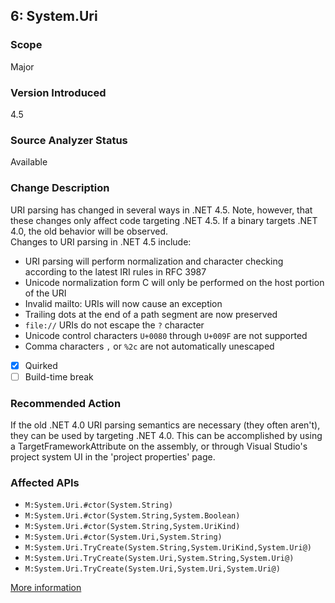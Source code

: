 ## 6: System.Uri

### Scope
Major

### Version Introduced
4.5

### Source Analyzer Status
Available

### Change Description
URI parsing has changed in several ways in .NET 4.5. Note, however, that these changes only affect code targeting .NET 4.5. If a binary targets .NET 4.0, the old behavior will be observed.  
Changes to URI parsing in .NET 4.5 include:

- URI parsing will perform normalization and character checking according to the latest IRI rules in RFC 3987
- Unicode normalization form C will only be performed on the host portion of the URI
- Invalid mailto: URIs will now cause an exception
- Trailing dots at the end of a path segment are now preserved
- `file://` URIs do not escape the `?` character
- Unicode control characters `U+0080` through `U+009F` are not supported
- Comma characters `,` or `%2c` are not automatically unescaped

- [x] Quirked
- [ ] Build-time break

### Recommended Action
If the old .NET 4.0 URI parsing semantics are necessary (they often aren't), they can be used by targeting .NET 4.0. This can be accomplished by using a TargetFrameworkAttribute on the assembly, or through Visual Studio's project system UI in the 'project properties' page.

### Affected APIs
* `M:System.Uri.#ctor(System.String)`
* `M:System.Uri.#ctor(System.String,System.Boolean)`
* `M:System.Uri.#ctor(System.String,System.UriKind)`
* `M:System.Uri.#ctor(System.Uri,System.String)`
* `M:System.Uri.TryCreate(System.String,System.UriKind,System.Uri@)`
* `M:System.Uri.TryCreate(System.Uri,System.String,System.Uri@)`
* `M:System.Uri.TryCreate(System.Uri,System.Uri,System.Uri@)`

[More information](https://msdn.microsoft.com/en-us/library/hh367887\(v=vs.110\).aspx#core)
